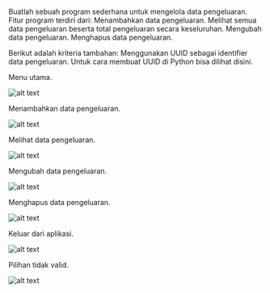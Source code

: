 Buatlah sebuah program sederhana untuk mengelola data pengeluaran. Fitur program terdiri dari:
Menambahkan data pengeluaran.
Melihat semua data pengeluaran beserta total pengeluaran secara keseluruhan.
Mengubah data pengeluaran.
Menghapus data pengeluaran.
        
Berikut adalah kriteria tambahan:
Menggunakan UUID sebagai identifier data pengeluaran. Untuk cara membuat UUID di Python bisa dilihat disini.

Menu utama.

![alt text](https://github.com/abdansyakur14002/DE_Abdan-Syakur/blob/main/07.Data%20Structure%20and%20Algorithm/screenshot/eksplorasi_menu.jpg?raw=true)

Menambahkan data pengeluaran.

![alt text](https://github.com/abdansyakur14002/DE_Abdan-Syakur/blob/main/07.Data%20Structure%20and%20Algorithm/screenshot/eksplorasi_tambahData.jpg?raw=true)

Melihat data pengeluaran.

![alt text](https://github.com/abdansyakur14002/DE_Abdan-Syakur/blob/main/07.Data%20Structure%20and%20Algorithm/screenshot/eksplorasi_lihatData.jpg?raw=true)

Mengubah data pengeluaran.

![alt text](https://github.com/abdansyakur14002/DE_Abdan-Syakur/blob/main/07.Data%20Structure%20and%20Algorithm/screenshot/eksplorasi_ubahData.jpg?raw=true)

Menghapus data pengeluaran.

![alt text](https://github.com/abdansyakur14002/DE_Abdan-Syakur/blob/main/07.Data%20Structure%20and%20Algorithm/screenshot/eksplorasi_hapusData.jpg?raw=true)

Keluar dari aplikasi.

![alt text](https://github.com/abdansyakur14002/DE_Abdan-Syakur/blob/main/07.Data%20Structure%20and%20Algorithm/screenshot/eksplorasi_keluar.jpg?raw=true)

Pilihan tidak valid.

![alt text](https://github.com/abdansyakur14002/DE_Abdan-Syakur/blob/main/07.Data%20Structure%20and%20Algorithm/screenshot/eksplorasi_pilihanTidakValid.jpg?raw=true)

